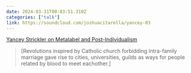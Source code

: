 ```yaml
---
date: 2024-03-31T00:03:51.310Z
categories: ["talk"]
link: https://soundcloud.com/joshuacitarella/yancey-03
---
```

[Yancey Strickler on Metalabel and Post-Individualism](https://soundcloud.com/joshuacitarella/yancey-03)

> [Revolutions inspired by Catholic church forbidding intra-family marriage gave rise to cities, universities, guilds as ways for people related by blood to meet eachother.]
